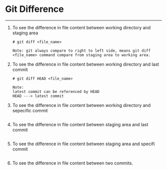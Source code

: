 # Git Difference
---
1. To see the difference in file content between working directory and staging area
    ~~~
    # git diff <file_name>
    
    Note: git always compare to right to left side, means git diff <file_name> command compare from staging area to working area.
    ~~~
    
2. To see the difference in file content between working directory and last commit
    ~~~
    # git diff HEAD <file_name>
    
    Note: 
    latest commit can be referenced by HEAD
    HEAD ---> latest commit
    ~~~
    
3. To see the difference in file content between working directory and sepecific commit
    ~~~
    ~~~
    
4. To see the difference in file content between staging area and last commit
    ~~~
    ~~~
    
5. To see the difference in file content between staging area and specifi commit
    ~~~
    ~~~
    
6. To see the difference in file content between two commits.
    ~~~
    ~~~
